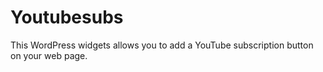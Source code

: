 # Youtubesubs

This WordPress widgets allows you to add a YouTube subscription button on your web page.
